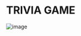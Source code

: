 # TRIVIA GAME
![image](https://user-images.githubusercontent.com/77467410/193925644-b2ee7c77-4af8-4f5b-9a61-8649786bac06.png)
